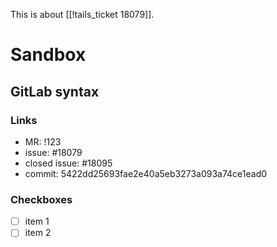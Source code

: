 This is about [[!tails_ticket 18079]].

# Sandbox

## GitLab syntax

### Links

- MR: !123
- issue: #18079
- closed issue: #18095
- commit: 5422dd25693fae2e40a5eb3273a093a74ce1ead0

### Checkboxes

- [ ] item 1
- [ ] item 2
